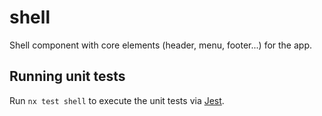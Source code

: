 # shell

Shell component with core elements (header, menu, footer...) for the app.

## Running unit tests

Run `nx test shell` to execute the unit tests via [Jest](https://jestjs.io).
